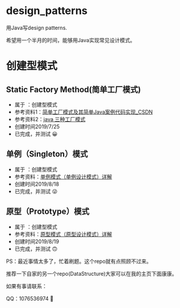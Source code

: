 # design_patterns
用Java写design patterns.

希望用一个半月的时间，能够用Java实现常见设计模式。
# 创建型模式 
## Static Factory Method(简单工厂模式) 

+ 属于 ：创建型模式
+ 参考资料1：[简单工厂模式及其简单Java案例代码实现_CSDN](https://blog.csdn.net/qq_39588630/article/details/80423528)
+ 参考资料2：[java 三种工厂模式](https://www.cnblogs.com/zailushang1996/p/8601808.html)
+ 创建时间2019/7/25 
+ 已完成，并测试 😀

## 单例（Singleton）模式

+ 属于 ：创建型模式
+ 参考资料：[单例模式（单例设计模式）详解](http://c.biancheng.net/view/1338.html)
+ 创建时间2019/8/18
+ 已完成，并测试 😜

## 原型（Prototype）模式

+ 属于 ：创建型模式
+ 参考资料：[原型模式（原型设计模式）详解](http://c.biancheng.net/view/1338.html)
+ 创建时间2019/8/19
+ 已完成，并测试 🙃


PS：最近事情太多了，忙着刷题。这个repo就有点照顾不过来。

推荐一下自家的另一个repo(DataStructure)大家可以在我的主页下面康康。

如果有事请联系：

QQ：1076536974 🎠







